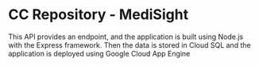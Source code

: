 # CC Repository - MediSight

This API provides an endpoint, and the application is built using Node.js with the Express framework. Then the data is stored in Cloud SQL and the application is deployed using Google Cloud App Engine
